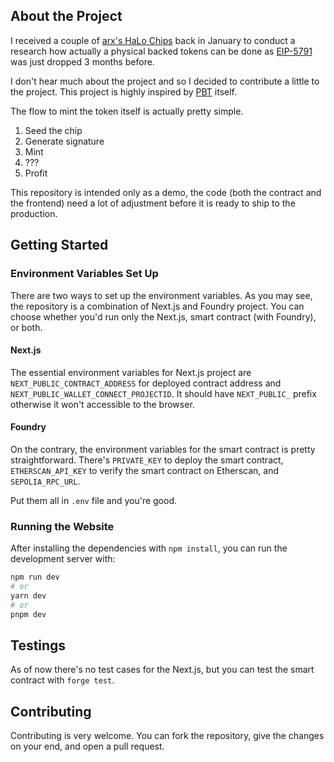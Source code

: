 ## About the Project

I received a couple of [arx's HaLo Chips](https://arx.org/) back in January to conduct a research how actually a physical backed tokens can be done as [EIP-5791](https://eips.ethereum.org/EIPS/eip-5791) was just dropped 3 months before. 

I don't hear much about the project and so I decided to contribute a little to the project. This project is highly inspired by [PBT](https://github.com/chiru-labs/PBT) itself.

The flow to mint the token itself is actually pretty simple.
1. Seed the chip
2. Generate signature
3. Mint
4. ???
5. Profit

This repository is intended only as a demo, the code (both the contract and the frontend) need a lot of adjustment before it is ready to ship to the production.

## Getting Started

### Environment Variables Set Up
There are two ways to set up the environment variables. As you may see, the repository is a combination of Next.js and Foundry project. You can choose whether you'd run only the Next.js, smart contract (with Foundry), or both. 
#### Next.js
The essential environment variables for Next.js project are `NEXT_PUBLIC_CONTRACT_ADDRESS` for deployed contract address and `NEXT_PUBLIC_WALLET_CONNECT_PROJECTID`. It should have `NEXT_PUBLIC_` prefix otherwise it won't accessible to the browser.
#### Foundry
On the contrary, the environment variables for the smart contract is pretty straightforward. There's `PRIVATE_KEY` to deploy the smart contract, `ETHERSCAN_API_KEY` to verify the smart contract on Etherscan, and `SEPOLIA_RPC_URL`.

Put them all in `.env` file and you're good.
### Running the Website
After installing the dependencies with `npm install`, you can run the development server with:

```bash
npm run dev
# or
yarn dev
# or
pnpm dev
```

## Testings
As of now there's no test cases for the Next.js, but you can test the smart contract with `forge test`.

## Contributing
Contributing is very welcome. You can fork the repository, give the changes on your end, and open a pull request.